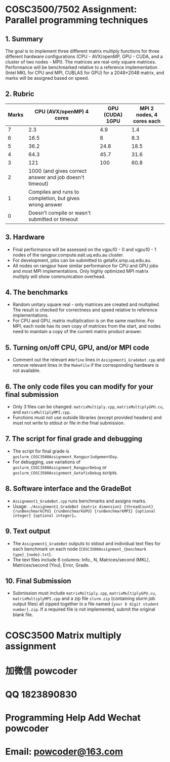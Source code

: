 # COSC3500/7502 Assignment: Parallel programming techniques

## 1. Summary
The goal is to implement three different matrix multiply functions for three different hardware configurations (CPU - AVX/openMP, GPU - CUDA, and a cluster of two nodes - MPI). The matrices are real-only square matrices. Performance will be benchmarked relative to a reference implementation (Intel MKL for CPU and MPI, CUBLAS for GPU) for a 2048×2048 matrix, and marks will be assigned based on speed.

## 2. Rubric
| Marks | CPU (AVX/openMP) 4 cores | GPU (CUDA) 1GPU | MPI 2 nodes, 4 cores each |
| --- | --- | --- | --- |
| 7 | 2.3 | 4.9 | 1.4 |
| 6 | 16.5 | 8 | 8.3 |
| 5 | 36.2 | 24.8 | 18.5 |
| 4 | 64.3 | 45.7 | 31.6 |
| 3 | 121 | 100 | 60.8 |
| 2 | 1000 (and gives correct answer and job doesn't timeout) |  |  |
| 1 | Compiles and runs to completion, but gives wrong answer |  |  |
| 0 | Doesn't compile or wasn't submitted or timeout |  |  |

## 3. Hardware
- Final performance will be assessed on the vgpu10 - 0 and vgpu10 - 1 nodes of the rangpur.compute.eait.uq.edu.au cluster.
- For development, jobs can be submitted to getafix.smp.uq.edu.au.
- All nodes on rangpur have similar performance for CPU and GPU jobs and most MPI implementations. Only highly optimized MPI matrix multiply will show communication overhead.

## 4. The benchmarks
- Random unitary square real - only matrices are created and multiplied. The result is checked for correctness and speed relative to reference implementations.
- For CPU and GPU, matrix multiplication is on the same machine. For MPI, each node has its own copy of matrices from the start, and nodes need to maintain a copy of the current matrix product answer.

## 5. Turning on/off CPU, GPU, and/or MPI code
- Comment out the relevant `#define` lines in `Assignment1_Gradebot.cpp` and remove relevant lines in the `MakeFile` if the corresponding hardware is not available.

## 6. The only code files you can modify for your final submission
- Only 3 files can be changed: `matrixMultiply.cpp`, `matrixMultiplyGPU.cu`, and `matrixMultiplyMPI.cpp`.
- Functions must not use outside libraries (except provided headers) and must not write to stdout or file in the final submission.

## 7. The script for final grade and debugging
- The script for final grade is `goslurm_COSC3500Assignment_RangpurJudgementDay`.
- For debugging, use variations of `goslurm_COSC3500Assignment_RangpurDebug` or `goslurm_COSC3500Assignment_GetafixDebug` scripts.

## 8. Software interface and the GradeBot
- `Assignment1_GradeBot.cpp` runs benchmarks and assigns marks.
- Usage: `./Assignment1_GradeBot {matrix dimension} {threadCount} {runBenchmarkCPU} {runBenchmarkGPU} {runBenchmarkMPI} {optional integer} {optional integer}…`

## 9. Text output
- The `Assignment1_GradeBot` outputs to stdout and individual text files for each benchmark on each node (`COSC3500Assignment_{benchmark type}_{node}.txt`).
- The text files include 6 columns: Info., N, Matrices/second (MKL), Matrices/second (You), Error, Grade.

## 10. Final Submission
- Submission must include `matrixMultiply.cpp`, `matrixMultiplyGPU.cu`, `matrixMultiplyMPI.cpp` and a zip file `slurm.zip` (containing slurm job output files) all zipped together in a file named `{your 8 digit student number}.zip`. If a required file is not implemented, submit the original blank file.
# COSC3500 Matrix multiply assignment
# 加微信 powcoder

# QQ 1823890830

# Programming Help Add Wechat powcoder

# Email: powcoder@163.com


